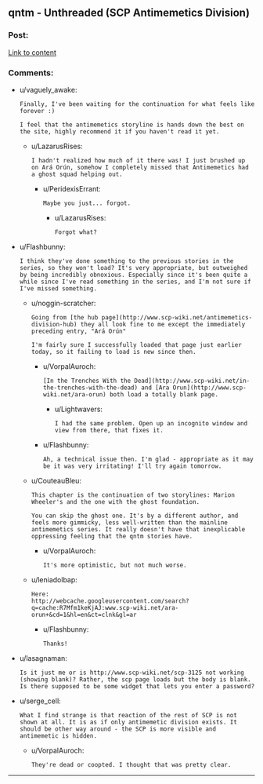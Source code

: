 ## qntm - Unthreaded (SCP Antimemetics Division)

### Post:

[Link to content](http://www.scp-wiki.net/unthreaded)

### Comments:

- u/vaguely_awake:
  ```
  Finally, I've been waiting for the continuation for what feels like forever :) 

  I feel that the antimemetics storyline is hands down the best on the site, highly recommend it if you haven't read it yet.
  ```

  - u/LazarusRises:
    ```
    I hadn't realized how much of it there was! I just brushed up on Ará Orún, somehow I completely missed that Antimemetics had a ghost squad helping out.
    ```

    - u/PeridexisErrant:
      ```
      Maybe you just... forgot.
      ```

      - u/LazarusRises:
        ```
        Forgot what?
        ```

- u/Flashbunny:
  ```
  I think they've done something to the previous stories in the series, so they won't load? It's very appropriate, but outweighed by being incredibly obnoxious. Especially since it's been quite a while since I've read something in the series, and I'm not sure if I've missed something.
  ```

  - u/noggin-scratcher:
    ```
    Going from [the hub page](http://www.scp-wiki.net/antimemetics-division-hub) they all look fine to me except the immediately preceding entry, "Ará Orún"

    I'm fairly sure I successfully loaded that page just earlier today, so it failing to load is new since then.
    ```

    - u/VorpalAuroch:
      ```
      [In the Trenches With the Dead](http://www.scp-wiki.net/in-the-trenches-with-the-dead) and [Ara Orun](http://www.scp-wiki.net/ara-orun) both load a totally blank page.
      ```

      - u/Lightwavers:
        ```
        I had the same problem. Open up an incognito window and view from there, that fixes it.
        ```

    - u/Flashbunny:
      ```
      Ah, a technical issue then. I'm glad - appropriate as it may be it was very irritating! I'll try again tomorrow.
      ```

  - u/CouteauBleu:
    ```
    This chapter is the continuation of two storylines: Marion Wheeler's and the one with the ghost foundation.

    You can skip the ghost one. It's by a different author, and feels more gimmicky, less well-written than the mainline antimemetics series. It really doesn't have that inexplicable oppressing feeling that the qntm stories have.
    ```

    - u/VorpalAuroch:
      ```
      It's more optimistic, but not much worse.
      ```

  - u/leniadolbap:
    ```
    Here:
    http://webcache.googleusercontent.com/search?q=cache:R7Mfm1keKjAJ:www.scp-wiki.net/ara-orun+&cd=1&hl=en&ct=clnk&gl=ar
    ```

    - u/Flashbunny:
      ```
      Thanks!
      ```

- u/lasagnaman:
  ```
  Is it just me or is http://www.scp-wiki.net/scp-3125 not working (showing blank)? Rather, the scp page loads but the body is blank. Is there supposed to be some widget that lets you enter a password?
  ```

- u/serge_cell:
  ```
  What I find strange is that reaction of the rest of SCP is not shown at all. It is as if only antimemetic division exists. It should be other way around - the SCP is more visible and antimemetic is hidden.
  ```

  - u/VorpalAuroch:
    ```
    They're dead or coopted. I thought that was pretty clear.
    ```

---

